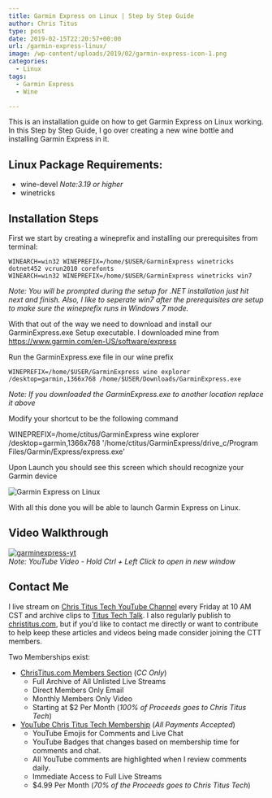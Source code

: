```yaml
---
title: Garmin Express on Linux | Step by Step Guide
author: Chris Titus
type: post
date: 2019-02-15T22:20:57+00:00
url: /garmin-express-linux/
image: /wp-content/uploads/2019/02/garmin-express-icon-1.png
categories:
  - Linux
tags:
  - Garmin Express
  - Wine

---
```

This is an installation guide on how to get Garmin Express on Linux working. In this Step by Step Guide, I go over creating a new wine bottle and installing Garmin Express in it. <!--more-->

## Linux Package Requirements:

  * wine-devel _Note:3.19 or higher_
  * winetricks

## Installation Steps

First we start by creating a wineprefix and installing our prerequisites from terminal:

`WINEARCH=win32 WINEPREFIX=/home/$USER/GarminExpress winetricks dotnet452 vcrun2010 corefonts`  
`WINEARCH=win32 WINEPREFIX=/home/$USER/GarminExpress winetricks win7`

_Note: You will be prompted during the setup for .NET installation just hit next and finish. Also, I like to seperate win7 after the prerequisites are setup to make sure the wineprefix runs in Windows 7 mode._ 

With that out of the  way we need to download and install our GarminExpress.exe Setup executable. I downloaded mine from <https://www.garmin.com/en-US/software/express>

Run the GarminExpress.exe file in our wine prefix

`WINEPREFIX=/home/$USER/GarminExpress wine explorer /desktop=garmin,1366x768 /home/$USER/Downloads/GarminExpress.exe`

_Note: If you downloaded the GarminExpress.exe to another location replace it above_

Modify your shortcut to be the following command

WINEPREFIX=/home/ctitus/GarminExpress wine explorer /desktop=garmin,1366x768 '/home/ctitus/GarminExpress/drive_c/Program Files/Garmin/Express/express.exe'

Upon Launch you should see this screen which should recognize your Garmin device

![Garmin Express on Linux](https://christitus.com/wp-content/uploads/2019/02/Selection_012.png) 

With all this done you will be able to launch Garmin Express on Linux. 

## Video Walkthrough

[![garminexpress-yt](https://img.youtube.com/vi/hg01Z6VCox0/0.jpg)](https://www.youtube.com/watch?v=hg01Z6VCox0)  
_Note: YouTube Video - Hold Ctrl + Left Click to open in new window_

## Contact Me

I live stream on [Chris Titus Tech YouTube Channel][1] every Friday at 10 AM CST and archive clips to [Titus Tech Talk][2]. I also regularly publish to [christitus.com][3], but if you'd like to contact me directly or want to contribute to help keep these articles and videos being made consider joining the CTT members. 

Two Memberships exist:
- [ChrisTitus.com Members Section][4] (_CC Only_)
  - Full Archive of All Unlisted Live Streams
  - Direct Members Only Email
  - Monthly Members Only Video
  - Starting at $2 Per Month (_100% of Proceeds goes to Chris Titus Tech_)
- [YouTube Chris Titus Tech Membership][5] (_All Payments Accepted_)
  - YouTube Emojis for Comments and Live Chat
  - YouTube Badges that changes based on membership time for comments and chat.
  - All YouTube comments are highlighted when I review comments daily. 
  - Immediate Access to Full Live Streams
  - $4.99 Per Month (_70% of the Proceeds goes to Chris Titus Tech_)

 [1]: https://www.youtube.com/c/ChrisTitusTech
 [2]: https://www.youtube.com/c/ChrisTitusTechStreams
 [3]: https://christitus.com/
 [4]: https://christitus.com/members
 [5]: https://links.christitus.com/join